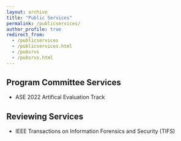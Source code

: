 ```yaml
---
layout: archive
title: "Public Services"
permalink: /publicservices/
author_profile: true
redirect_from: 
  - /publicservices
  - /publicservices.html
  - /pubsrvs
  - /pubsrvs.html
---
```


## Program Committee Services

- ASE 2022 Artifical Evaluation Track

## Reviewing Services

- IEEE Transactions on Information Forensics and Security (TIFS)
